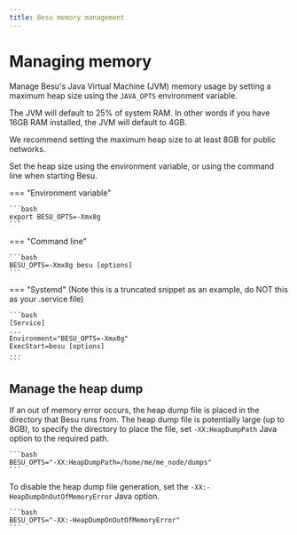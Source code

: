```yaml
---
title: Besu memory management
---
```


# Managing memory

Manage Besu's Java Virtual Machine (JVM) memory usage by setting a maximum heap size
using the `JAVA_OPTS` environment variable.

The JVM will default to 25% of system RAM.  In other words if you have 16GB RAM installed, the JVM will default to 4GB.  

We recommend setting the maximum heap size to at least 8GB for public networks.

Set the heap size using the environment variable, or using the command line when starting Besu.

=== "Environment variable"

    ```bash
    export BESU_OPTS=-Xmx8g
    ```

=== "Command line"

    ```bash
    BESU_OPTS=-Xmx8g besu [options]
    ```  

=== "Systemd" (Note this is a truncated snippet as an example, do NOT this as your .service file)

    ```bash
    [Service]
    ...
    Environment="BESU_OPTS=-Xmx8g"
    ExecStart=besu [options]
    ...
    ```  

## Manage the heap dump

If an out of memory error occurs, the heap dump file is placed in the directory that Besu
runs from. The heap dump file is potentially large (up to 8GB), to specify the directory to place the
file, set `-XX:HeapDumpPath` Java option to the required path.


    ```bash
    BESU_OPTS="-XX:HeapDumpPath=/home/me/me_node/dumps"
    ```

To disable the heap dump file generation, set the `-XX:-HeapDumpOnOutOfMemoryError` Java option.

    ```bash
    BESU_OPTS="-XX:-HeapDumpOnOutOfMemoryError"  
    ```
